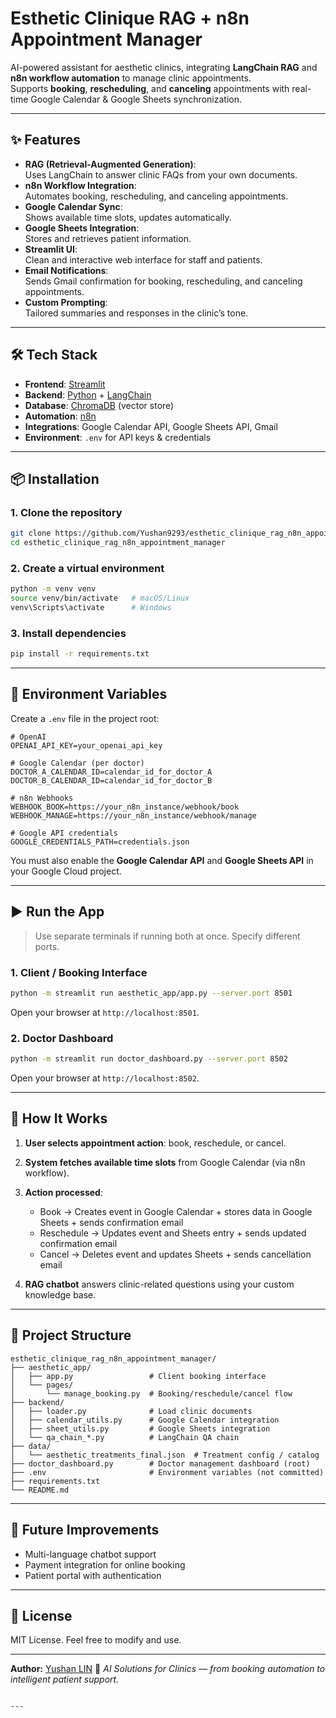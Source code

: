 # Esthetic Clinique RAG + n8n Appointment Manager

AI-powered assistant for aesthetic clinics, integrating **LangChain RAG** and **n8n workflow automation** to manage clinic appointments.  
Supports **booking**, **rescheduling**, and **canceling** appointments with real-time Google Calendar & Google Sheets synchronization.

---

## ✨ Features

- **RAG (Retrieval-Augmented Generation)**:  
  Uses LangChain to answer clinic FAQs from your own documents.
- **n8n Workflow Integration**:  
  Automates booking, rescheduling, and canceling appointments.
- **Google Calendar Sync**:  
  Shows available time slots, updates automatically.
- **Google Sheets Integration**:  
  Stores and retrieves patient information.
- **Streamlit UI**:  
  Clean and interactive web interface for staff and patients.
- **Email Notifications**:  
  Sends Gmail confirmation for booking, rescheduling, and canceling appointments.
- **Custom Prompting**:  
  Tailored summaries and responses in the clinic’s tone.

---

## 🛠 Tech Stack

- **Frontend**: [Streamlit](https://streamlit.io/)  
- **Backend**: [Python](https://www.python.org/) + [LangChain](https://www.langchain.com/)  
- **Database**: [ChromaDB](https://www.trychroma.com/) (vector store)  
- **Automation**: [n8n](https://n8n.io/)  
- **Integrations**: Google Calendar API, Google Sheets API, Gmail  
- **Environment**: `.env` for API keys & credentials

---

## 📦 Installation

### 1. Clone the repository
```bash
git clone https://github.com/Yushan9293/esthetic_clinique_rag_n8n_appointment_manager.git
cd esthetic_clinique_rag_n8n_appointment_manager
````

### 2. Create a virtual environment

```bash
python -m venv venv
source venv/bin/activate   # macOS/Linux
venv\Scripts\activate      # Windows
```

### 3. Install dependencies

```bash
pip install -r requirements.txt
```

---

## 🔑 Environment Variables

Create a `.env` file in the project root:

```env
# OpenAI
OPENAI_API_KEY=your_openai_api_key

# Google Calendar (per doctor)
DOCTOR_A_CALENDAR_ID=calendar_id_for_doctor_A
DOCTOR_B_CALENDAR_ID=calendar_id_for_doctor_B

# n8n Webhooks
WEBHOOK_BOOK=https://your_n8n_instance/webhook/book
WEBHOOK_MANAGE=https://your_n8n_instance/webhook/manage

# Google API credentials
GOOGLE_CREDENTIALS_PATH=credentials.json
```

You must also enable the **Google Calendar API** and **Google Sheets API** in your Google Cloud project.

---

## ▶️ Run the App

> Use separate terminals if running both at once. Specify different ports.

### 1. Client / Booking Interface

```bash
python -m streamlit run aesthetic_app/app.py --server.port 8501
```

Open your browser at `http://localhost:8501`.

### 2. Doctor Dashboard

```bash
python -m streamlit run doctor_dashboard.py --server.port 8502
```

Open your browser at `http://localhost:8502`.

---

## 🧩 How It Works

1. **User selects appointment action**: book, reschedule, or cancel.
2. **System fetches available time slots** from Google Calendar (via n8n workflow).
3. **Action processed**:

   * Book → Creates event in Google Calendar + stores data in Google Sheets + sends confirmation email
   * Reschedule → Updates event and Sheets entry + sends updated confirmation email
   * Cancel → Deletes event and updates Sheets + sends cancellation email
4. **RAG chatbot** answers clinic-related questions using your custom knowledge base.

---

## 📌 Project Structure

```
esthetic_clinique_rag_n8n_appointment_manager/
├── aesthetic_app/
│   ├── app.py                 # Client booking interface
│   └── pages/
│       └── manage_booking.py  # Booking/reschedule/cancel flow
├── backend/
│   ├── loader.py              # Load clinic documents
│   ├── calendar_utils.py      # Google Calendar integration
│   ├── sheet_utils.py         # Google Sheets integration
│   └── qa_chain_*.py          # LangChain QA chain
├── data/
│   └── aesthetic_treatments_final.json  # Treatment config / catalog
├── doctor_dashboard.py        # Doctor management dashboard (root)
├── .env                       # Environment variables (not committed)
├── requirements.txt
└── README.md
```

---

## 🚀 Future Improvements

* Multi-language chatbot support
* Payment integration for online booking
* Patient portal with authentication

---

## 📄 License

MIT License. Feel free to modify and use.

---

**Author:** [Yushan LIN](https://github.com/Yushan9293)
💬 *AI Solutions for Clinics — from booking automation to intelligent patient support.*

```

---

